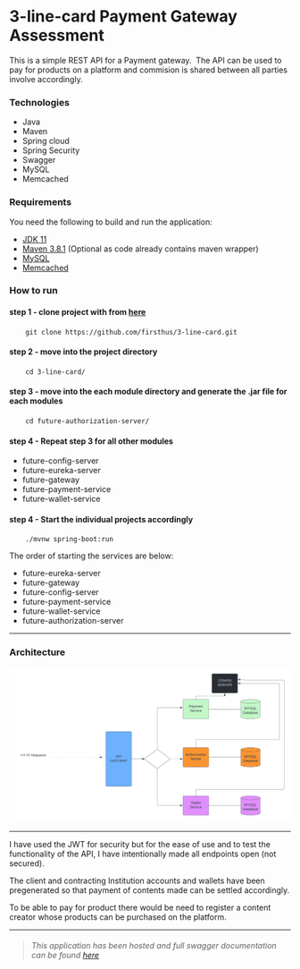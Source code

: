 # 3-line-card Payment Gateway Assessment

This is a simple REST API for a Payment gateway.  The API can be used to pay for products on a platform and commision is shared between all parties involve accordingly.


### Technologies
- Java
- Maven  
- Spring cloud
- Spring Security
- Swagger
- MySQL
- Memcached

### Requirements

You need the following to build and run the application:

- [JDK 11](https://www.oracle.com/java/technologies/javase-jdk11-downloads.html)
- [Maven 3.8.1](https://maven.apache.org) (Optional as code already contains maven wrapper)
- [MySQL](https://www.mysql.com/downloads/)
- [Memcached](https://memcached.org/downloads)


### How to run
#### step 1 - clone project with from [here](https://github.com/firsthus/3-line-card)

```
    git clone https://github.com/firsthus/3-line-card.git
```


#### step 2 - move into the project directory
```
    cd 3-line-card/
```

#### step 3 - move into the each module directory and generate the .jar file for each modules
```
    cd future-authorization-server/
```

#### step 4 - Repeat step 3 for all other modules

- future-config-server
- future-eureka-server  
- future-gateway
- future-payment-service
- future-wallet-service

#### step 4 - Start the individual projects accordingly
```
    ./mvnw spring-boot:run
```
The order of starting the services are below:

- future-eureka-server  
- future-gateway
- future-config-server
- future-payment-service
- future-wallet-service
- future-authorization-server

___
### Architecture

![Architecture of infrastructure used](Blank-diagram.png)
___
I have used the JWT for security but for the ease of use and to test the functionality of the API, 
I have intentionally made all endpoints open (not secured). 

The client and contracting Institution accounts and wallets have been pregenerated so that payment of contents made can be settled accordingly.

To be able to pay for product there would be need to register a content creator whose products can be purchased on the platform.
___
>###### This application has been hosted and full swagger documentation can be found [here](https://three-line-api-gateway.herokuapp.com/swagger-ui/)



